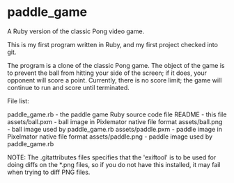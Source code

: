 paddle_game
===========

A Ruby version of the classic Pong video game.

This is my first program written in Ruby, and my first project checked into git.

The program is a clone of the classic Pong game. The object of the game is to
prevent the ball from hitting your side of the screen; if it does, your
opponent will score a point. Currently, there is no score limit; the game
will continue to run and score until terminated.

File list:

paddle_game.rb - the paddle game Ruby source code file
README - this file
assets/ball.pxm - ball image in Pixlemator native file format
assets/ball.png - ball image used by paddle_game.rb
assets/paddle.pxm - paddle image in Pixelmator native file format
assets/paddle.png - paddle image used by paddle_game.rb

NOTE: The .gitattributes files specifies that the 'exiftool' is to be used for
doing diffs on the *.png files, so if you do not have this installed, it may
fail when trying to diff PNG files.
